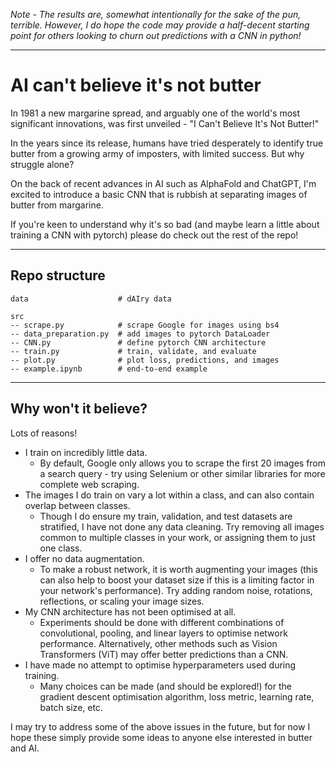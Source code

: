 
*Note - The results are, somewhat intentionally for the sake of the pun, terrible. However, I do hope the code may provide a half-decent starting point for others looking to churn out predictions with a CNN in python!*

---

# AI can't believe it's not butter

In 1981 a new margarine spread, and arguably one of the world's most significant innovations, was first unveiled - "I Can't Believe It's Not Butter!"

In the years since its release, humans have tried desperately to identify true butter from a growing army of imposters, with limited success. But why struggle alone?

On the back of recent advances in AI such as AlphaFold and ChatGPT, I'm excited to introduce a basic CNN that is rubbish at separating images of butter from margarine. 

If you're keen to understand why it's so bad (and maybe learn a little about training a CNN with pytorch) please do check out the rest of the repo!

---

## Repo structure

```
data                    # dAIry data

src
-- scrape.py            # scrape Google for images using bs4
-- data_preparation.py  # add images to pytorch DataLoader
-- CNN.py               # define pytorch CNN architecture
-- train.py             # train, validate, and evaluate
-- plot.py              # plot loss, predictions, and images
-- example.ipynb        # end-to-end example
```

---

## Why won't it believe?

Lots of reasons!

* I train on incredibly little data.
    * By default, Google only allows you to scrape the first 20 images from a search query - try using Selenium or other similar libraries for more complete web scraping.
* The images I do train on vary a lot within a class, and can also contain overlap between classes.
    * Though I do ensure my train, validation, and test datasets are stratified, I have not done any data cleaning. Try removing all images common to multiple classes in your work, or assigning them to just one class.
* I offer no data augmentation.
    * To make a robust network, it is worth augmenting your images (this can also help to boost your dataset size if this is a limiting factor in your network's performance). Try adding random noise, rotations, reflections, or scaling your image sizes.
* My CNN architecture has not been optimised at all.
    * Experiments should be done with different combinations of convolutional, pooling, and linear layers to optimise network performance. Alternatively, other methods such as Vision Transformers (ViT) may offer better predictions than a CNN.
* I have made no attempt to optimise hyperparameters used during training.
    * Many choices can be made (and should be explored!) for the gradient descent optimisation algorithm, loss metric, learning rate, batch size, etc. 

I may try to address some of the above issues in the future, but for now I hope these simply provide some ideas to anyone else interested in butter and AI.
